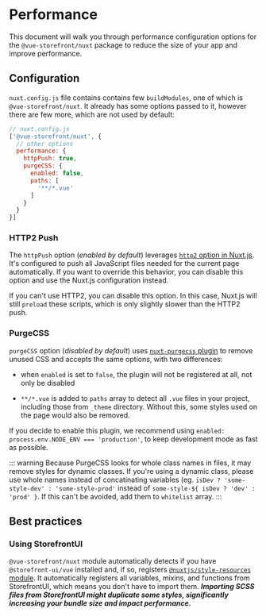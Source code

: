 # Performance

This document will walk you through performance configuration options for the `@vue-storefront/nuxt` package to reduce the size of your app and improve performance.

## Configuration

`nuxt.config.js` file contains contains few `buildModules`, one of which is `@vue-storefront/nuxt`. It already has some options passed to it, however there are few more, which are not used by default:

```javascript
// nuxt.config.js
['@vue-storefront/nuxt', {
  // other options
  performance: {
    httpPush: true,
    purgeCSS: {
      enabled: false,
      paths: [
        '**/*.vue'
      ]
    }
  }
}]
```

### HTTP2 Push

The `httpPush` option (_enabled by default_) leverages [`http2` option in Nuxt.js](https://nuxtjs.org/docs/2.x/configuration-glossary/configuration-render#http2). It's configured to push all JavaScript files needed for the current page automatically. If you want to override this behavior, you can disable this option and use the Nuxt.js configuration instead.

If you can't use HTTP2, you can disable this option. In this case, Nuxt.js will still `preload` these scripts, which is only slightly slower than the HTTP2 push.

### PurgeCSS

`purgeCSS` option (_disabled by default_) uses [`nuxt-purgecss` plugin](https://github.com/Developmint/nuxt-purgecss) to remove unused CSS and accepts the same options, with two differences:

* when `enabled` is set to `false`, the plugin will not be registered at all, not only be disabled

* `**/*.vue` is added to `paths` array to detect all `.vue` files in your project, including those from `_theme` directory. Without this, some styles used on the page would also be removed.

If you decide to enable this plugin, we recommend using `enabled: process.env.NODE_ENV === 'production'`, to keep development mode as fast as possible.

::: warning
Because PurgeCSS looks for whole class names in files, it may remove styles for dynamic classes. If you're using a dynamic class, please use whole names instead of concatinating variables (eg. `isDev ? 'some-style-dev' : 'some-style-prod'` instead of `some-style-${ isDev ? 'dev' : 'prod' }`. If this can't be avoided, add them to `whitelist` array.
:::

## Best practices

### Using StorefrontUI

`@vue-storefront/nuxt` module automatically detects if you have `@storefront-ui/vue` installed and, if so, registers [`@nuxtjs/style-resources` module](https://github.com/nuxt-community/style-resources-module). It automatically registers all variables, mixins, and functions from StorefrontUI, which means you don't have to import them. **_Importing SCSS files from StorefrontUI might duplicate some styles, significantly increasing your bundle size and impact performance._**
